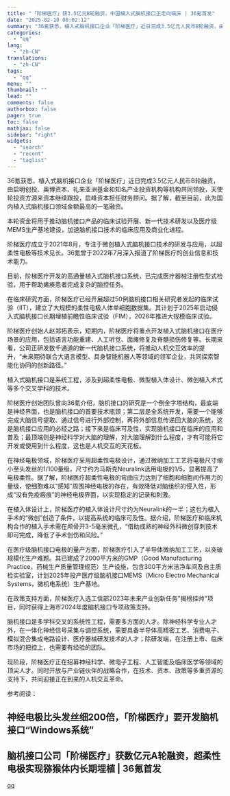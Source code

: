 ```yaml
---
title: "「阶梯医疗」获3.5亿元B轮融资，中国植入式脑机接口正走向临床 | 36氪首发"
date: "2025-02-10 08:02:12"
summary: "36氪获悉，植入式脑机接口企业「阶梯医疗」近日完成3.5亿元人民币B轮融资，由启明创投、奥博资本、礼..."
categories:
  - "qq"
lang:
  - "zh-CN"
translations:
  - "zh-CN"
tags:
  - "qq"
menu: ""
thumbnail: ""
lead: ""
comments: false
authorbox: false
pager: true
toc: false
mathjax: false
sidebar: "right"
widgets:
  - "search"
  - "recent"
  - "taglist"
---
```


36氪获悉，植入式脑机接口企业「阶梯医疗」近日完成3.5亿元人民币B轮融资，由启明创投、奥博资本、礼来亚洲基金和知名产业投资机构等机构共同领投，天使轮投资方源来资本继续跟投，启峰资本担任财务顾问。据了解，截至目前，此为国内植入式脑机接口领域金额最高的一笔融资。

本轮资金将用于推动脑机接口产品的临床试验开展、新一代技术研发以及医疗级MEMS生产基地建设，加速脑机接口技术的临床应用及商业化进程。

阶梯医疗成立于2021年8月，专注于微创植入式脑机接口技术的研发与应用，以超柔性电极等技术见长。36氪曾于2022年7月深入报道了阶梯医疗的创业信息和技术能力。

目前，阶梯医疗开发的高通量植入式脑机接口系统，已完成医疗器械注册性型式检验，用于帮助瘫痪患者完成复杂的脑控任务。

在临床研究方面，阶梯医疗已经开展超过50例脑机接口相关研究者发起的临床试验（IIT），建立了大规模的柔性电极人体单细胞数据集。其计划于2025年启动侵入式脑机接口长期埋植前瞻性临床试验（FIM），2026年推进大规模临床试验。

阶梯医疗创始人赵郑拓表示，短期内，阶梯医疗将重点开发植入式脑机接口在医疗场景的应用，包括语言功能重建、人工听觉、面瘫修复及脊髓损伤修复等。长期来看，公司正研发数千通道的新一代脑机接口系统，将推动人机交互效率的提升，“未来期待联合大语言模型、具身智能机器人等领域的领军企业，共同探索智能化协同的创新路径。”

植入式脑机接口是系统工程，涉及到超柔性电极、微型植入体设计、微创植入术式等多个交叉学科的技术。

阶梯医疗创始团队曾向36氪介绍，脑机接口的研究是一个倒金字塔结构，最底端是神经界面，也是脑机接口的首要技术瓶颈；第二层是全系统开发，需要一个能够完成大脑信号提取、通过信号进行外部控制，再将外部信息传递回大脑的系统，这是脑机接口应用的必经之路；接下来是临床可及性，实现脑机接口在临床的应用和普及；最顶端则是神经科学对大脑的理解，对大脑理解到什么程度，才有可能将它开发或使用到什么程度，这也是人机交互的天花板。

在神经电极领域，阶梯医疗采用超柔性电极设计，通过微纳加工工艺将电极尺寸缩小至头发丝的1/100量级，尺寸约为马斯克Neuralink选用电极的1/5，显著提高了电极柔性。据了解，阶梯医疗超柔性电极的弯曲应力达到了细胞和细胞间作用力的量级，使细胞难以“感知”周围神经电极的存在，有效降低对脑组织的侵入性，形成“没有免疫瘢痕”的神经电极界面，以实现稳定的记录和刺激。

在植入体设计上，阶梯医疗的植入体设计尺寸约为Neuralink的一半；这也为植入手术的“微创”创造了条件，以提高系统的临床可及性。据介绍，阶梯医疗和临床机构合作的植入手术需在颅骨开3-5毫米微孔，“借助成熟的神经外科微创穿刺技术即可完成，降低了手术创伤和风险。”

在医疗级脑机接口电极的量产方面，阶梯医疗引入了半导体微纳加工工艺，以突破规模化生产难题。其已建成了2000平方米的GMP（Good Manufacturing Practice，药械生产质量管理规范）生产设施，包含300平方米洁净车间及自主质检实验室，计划2025年投产医疗级脑机接口MEMS（Micro Electro Mechanical Systems，微机电系统）生产基地。

在政策支持方面，阶梯医疗入选工信部2023年未来产业创新任务"揭榜挂帅"项目，同时获得上海市2024年度脑机接口专项政策支持。

脑机接口是多学科交叉的系统性工程，需要多方面的人才。除神经科学专业人才外，在一体化神经信号采集与调控系统，需要具备半导体高精密工艺、消费电子、模拟混合集成电路设计、医疗器械研发技术的人才；除研发端，在注册上市、临床市场的把控上，也需要有经验的团队。

现阶段，阶梯医疗正在招募神经科学、微电子工程、人工智能及临床医学等领域的顶尖人才。同时开放与产业链伙伴的战略合作，在技术、资本、政策等多重资源的支持下，共同迎接正在到来的人机交互革命。

参考阅读：

神经电极比头发丝细200倍，「阶梯医疗」要开发脑机接口“Windows系统”
--------------------------------------

脑机接口公司「阶梯医疗」获数亿元A轮融资，超柔性电极实现猕猴体内长期埋植 | 36氪首发
--------------------------------------------

[qq](https://new.qq.com/rain/a/20250210A0184800)
